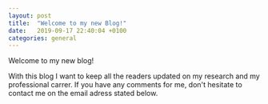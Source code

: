 ```yaml
---
layout: post
title:  "Welcome to my new Blog!"
date:   2019-09-17 22:40:04 +0100
categories: general
---
```


Welcome to my new blog!

With this blog I want to keep all the readers updated on my research and my professional carrer. If you have any comments for me, don't hesitate to contact me on the email adress stated below.
